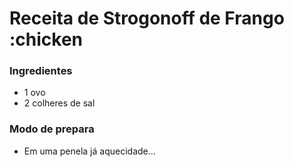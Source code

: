# Receita de Strogonoff de Frango :chicken

### Ingredientes
 - 1 ovo
 - 2 colheres de sal

### Modo de prepara
 - Em uma penela já aquecidade...
